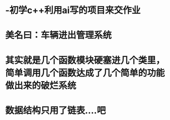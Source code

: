 # -初学c++利用ai写的项目来交作业
# 美名曰：车辆进出管理系统
# 其实就是几个函数模块硬塞进几个类里，简单调用几个函数达成了几个简单的功能做出来的破烂系统
# 数据结构只用了链表....吧
